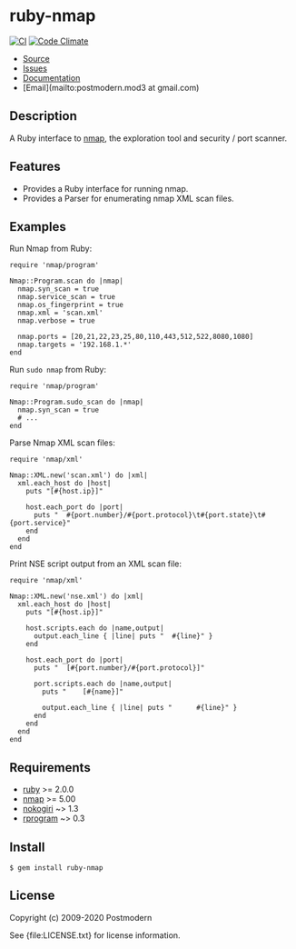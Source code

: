 # ruby-nmap

[![CI](https://github.com/sophsec/ruby-nmap/actions/workflows/ruby.yml/badge.svg)](https://github.com/sophsec/ruby-nmap/actions/workflows/ruby.yml)
[![Code Climate](https://codeclimate.com/github/sophsec/ruby-nmap.svg)](https://codeclimate.com/github/sophsec/ruby-nmap)

* [Source](https://github.com/sophsec/ruby-nmap/)
* [Issues](https://github.com/sophsec/ruby-nmap/issues)
* [Documentation](http://rubydoc.info/gems/ruby-nmap/frames)
* [Email](mailto:postmodern.mod3 at gmail.com)

## Description

A Ruby interface to [nmap], the exploration tool and security / port scanner.

## Features

* Provides a Ruby interface for running nmap.
* Provides a Parser for enumerating nmap XML scan files.

## Examples

Run Nmap from Ruby:

    require 'nmap/program'
    
    Nmap::Program.scan do |nmap|
      nmap.syn_scan = true
      nmap.service_scan = true
      nmap.os_fingerprint = true
      nmap.xml = 'scan.xml'
      nmap.verbose = true

      nmap.ports = [20,21,22,23,25,80,110,443,512,522,8080,1080]
      nmap.targets = '192.168.1.*'
    end

Run `sudo nmap` from Ruby:

    require 'nmap/program'

    Nmap::Program.sudo_scan do |nmap|
      nmap.syn_scan = true
      # ...
    end

Parse Nmap XML scan files:

    require 'nmap/xml'

    Nmap::XML.new('scan.xml') do |xml|
      xml.each_host do |host|
        puts "[#{host.ip}]"
    
        host.each_port do |port|
          puts "  #{port.number}/#{port.protocol}\t#{port.state}\t#{port.service}"
        end
      end
    end

Print NSE script output from an XML scan file:

    require 'nmap/xml'

    Nmap::XML.new('nse.xml') do |xml|
      xml.each_host do |host|
        puts "[#{host.ip}]"

        host.scripts.each do |name,output|
          output.each_line { |line| puts "  #{line}" }
        end

        host.each_port do |port|
          puts "  [#{port.number}/#{port.protocol}]"

          port.scripts.each do |name,output|
            puts "    [#{name}]"

            output.each_line { |line| puts "      #{line}" }
          end
        end
      end
    end

## Requirements

* [ruby] >= 2.0.0
* [nmap] >= 5.00
* [nokogiri] ~> 1.3
* [rprogram] ~> 0.3

## Install

    $ gem install ruby-nmap

## License

Copyright (c) 2009-2020 Postmodern

See {file:LICENSE.txt} for license information.

[nmap]: http://www.insecure.org/
[ruby]: https://www.ruby-lang.org/
[nokogiri]: http://nokogiri.rubyforge.org/
[rprogram]: https://github.com/postmodern/rprogram#readme
